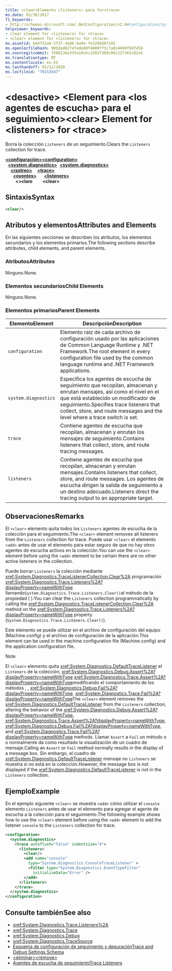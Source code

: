```yaml
---
title: <clear>Elemento <listeners> para for<trace>
ms.date: 03/30/2017
f1_keywords:
- http://schemas.microsoft.com/.NetConfiguration/v2.0#configuration/system.diagnostics/trace/listeners/clear
helpviewer_keywords:
- clear element for <listeners> for <trace>
- <clear> element for <listeners> for <trace>
ms.assetid: b44732a8-271f-4a06-ba9e-fe3298d6f192
ms.openlocfilehash: 905dad8274fede80f4809ff3c7a014049f9df450
ms.sourcegitcommit: 7588136e355e10cbc2582f389c90c127363c02a5
ms.translationtype: MT
ms.contentlocale: es-ES
ms.lasthandoff: 03/12/2020
ms.locfileid: "79153547"
---
```

# <a name="clear-element-for-listeners-for-trace"></a><span data-ttu-id="d03f6-102">\<desactive> \<Element para \<los agentes de escucha> para el seguimiento></span><span class="sxs-lookup"><span data-stu-id="d03f6-102">\<clear> Element for \<listeners> for \<trace></span></span>
<span data-ttu-id="d03f6-103">Borra la colección `Listeners` de un seguimiento.</span><span class="sxs-lookup"><span data-stu-id="d03f6-103">Clears the `Listeners` collection for trace.</span></span>  

<span data-ttu-id="d03f6-104">[**\<configuración>**](../configuration-element.md)</span><span class="sxs-lookup"><span data-stu-id="d03f6-104">[**\<configuration>**](../configuration-element.md)</span></span>\
<span data-ttu-id="d03f6-105">&nbsp;&nbsp;[**\<system.diagnostics>**](system-diagnostics-element.md)</span><span class="sxs-lookup"><span data-stu-id="d03f6-105">&nbsp;&nbsp;[**\<system.diagnostics>**](system-diagnostics-element.md)</span></span>\
<span data-ttu-id="d03f6-106">&nbsp;&nbsp;&nbsp;&nbsp;[**\<rastreo>**](trace-element.md)</span><span class="sxs-lookup"><span data-stu-id="d03f6-106">&nbsp;&nbsp;&nbsp;&nbsp;[**\<trace>**](trace-element.md)</span></span>\
<span data-ttu-id="d03f6-107">&nbsp;&nbsp;&nbsp;&nbsp;&nbsp;&nbsp;[**\<oyentes>**](listeners-element-for-trace.md)</span><span class="sxs-lookup"><span data-stu-id="d03f6-107">&nbsp;&nbsp;&nbsp;&nbsp;&nbsp;&nbsp;[**\<listeners>**](listeners-element-for-trace.md)</span></span>\
<span data-ttu-id="d03f6-108">&nbsp;&nbsp;&nbsp;&nbsp;&nbsp;&nbsp;&nbsp;&nbsp;**\<>claro**</span><span class="sxs-lookup"><span data-stu-id="d03f6-108">&nbsp;&nbsp;&nbsp;&nbsp;&nbsp;&nbsp;&nbsp;&nbsp;**\<clear>**</span></span>

## <a name="syntax"></a><span data-ttu-id="d03f6-109">Sintaxis</span><span class="sxs-lookup"><span data-stu-id="d03f6-109">Syntax</span></span>  
  
```xml  
<clear/>  
```  
  
## <a name="attributes-and-elements"></a><span data-ttu-id="d03f6-110">Atributos y elementos</span><span class="sxs-lookup"><span data-stu-id="d03f6-110">Attributes and Elements</span></span>  
 <span data-ttu-id="d03f6-111">En las siguientes secciones se describen los atributos, los elementos secundarios y los elementos primarios.</span><span class="sxs-lookup"><span data-stu-id="d03f6-111">The following sections describe attributes, child elements, and parent elements.</span></span>  
  
### <a name="attributes"></a><span data-ttu-id="d03f6-112">Atributos</span><span class="sxs-lookup"><span data-stu-id="d03f6-112">Attributes</span></span>  
 <span data-ttu-id="d03f6-113">Ninguno.</span><span class="sxs-lookup"><span data-stu-id="d03f6-113">None.</span></span>  
  
### <a name="child-elements"></a><span data-ttu-id="d03f6-114">Elementos secundarios</span><span class="sxs-lookup"><span data-stu-id="d03f6-114">Child Elements</span></span>  
 <span data-ttu-id="d03f6-115">Ninguno.</span><span class="sxs-lookup"><span data-stu-id="d03f6-115">None.</span></span>  
  
### <a name="parent-elements"></a><span data-ttu-id="d03f6-116">Elementos primarios</span><span class="sxs-lookup"><span data-stu-id="d03f6-116">Parent Elements</span></span>  
  
|<span data-ttu-id="d03f6-117">Elemento</span><span class="sxs-lookup"><span data-stu-id="d03f6-117">Element</span></span>|<span data-ttu-id="d03f6-118">Descripción</span><span class="sxs-lookup"><span data-stu-id="d03f6-118">Description</span></span>|  
|-------------|-----------------|  
|`configuration`|<span data-ttu-id="d03f6-119">Elemento raíz de cada archivo de configuración usado por las aplicaciones de Common Language Runtime y .NET Framework.</span><span class="sxs-lookup"><span data-stu-id="d03f6-119">The root element in every configuration file used by the common language runtime and .NET Framework applications.</span></span>|  
|`system.diagnostics`|<span data-ttu-id="d03f6-120">Especifica los agentes de escucha de seguimiento que recopilan, almacenan y enrutan mensajes, así como el nivel en el que está establecido un modificador de seguimiento.</span><span class="sxs-lookup"><span data-stu-id="d03f6-120">Specifies trace listeners that collect, store, and route messages and the level where a trace switch is set.</span></span>|  
|`trace`|<span data-ttu-id="d03f6-121">Contiene agentes de escucha que recopilan, almacenan y enrutan los mensajes de seguimiento.</span><span class="sxs-lookup"><span data-stu-id="d03f6-121">Contains listeners that collect, store, and route tracing messages.</span></span>|  
|`listeners`|<span data-ttu-id="d03f6-122">Contiene agentes de escucha que recopilan, almacenan y enrutan mensajes.</span><span class="sxs-lookup"><span data-stu-id="d03f6-122">Contains listeners that collect, store, and route messages.</span></span> <span data-ttu-id="d03f6-123">Los agentes de escucha dirigen la salida de seguimiento a un destino adecuado.</span><span class="sxs-lookup"><span data-stu-id="d03f6-123">Listeners direct the tracing output to an appropriate target.</span></span>|  
  
## <a name="remarks"></a><span data-ttu-id="d03f6-124">Observaciones</span><span class="sxs-lookup"><span data-stu-id="d03f6-124">Remarks</span></span>  
 <span data-ttu-id="d03f6-125">El `<clear>` elemento quita todos los `Listeners` agentes de escucha de la colección para el seguimiento.</span><span class="sxs-lookup"><span data-stu-id="d03f6-125">The `<clear>` element removes all listeners from the `Listeners` collection for trace.</span></span> <span data-ttu-id="d03f6-126">Puede usar `<clear>` el elemento `<add>` antes de usar el elemento para estar seguro de que no hay otros agentes de escucha activos en la colección.</span><span class="sxs-lookup"><span data-stu-id="d03f6-126">You can use the `<clear>` element before using the `<add>` element to be certain there are no other active listeners in the collection.</span></span>  
  
 <span data-ttu-id="d03f6-127">Puede borrar `Listeners` la colección mediante <xref:System.Diagnostics.TraceListenerCollection.Clear%2A> programación <xref:System.Diagnostics.Trace.Listeners%2A?displayProperty=nameWithType> llamando`System.Diagnostics.Trace.Listeners.Clear()`al método de la propiedad ( ).</span><span class="sxs-lookup"><span data-stu-id="d03f6-127">You can clear the `Listeners` collection programmatically by calling the <xref:System.Diagnostics.TraceListenerCollection.Clear%2A> method on the <xref:System.Diagnostics.Trace.Listeners%2A?displayProperty=nameWithType> property (`System.Diagnostics.Trace.Listeners.Clear()`).</span></span>  
  
 <span data-ttu-id="d03f6-128">Este elemento se puede utilizar en el archivo de configuración del equipo (Machine.config) y el archivo de configuración de la aplicación.</span><span class="sxs-lookup"><span data-stu-id="d03f6-128">This element can be used in the machine configuration file (Machine.config) and the application configuration file.</span></span>  
  
> [!NOTE]
> <span data-ttu-id="d03f6-129">El `<clear>` elemento quita <xref:System.Diagnostics.DefaultTraceListener> el `Listeners` de la colección, <xref:System.Diagnostics.Debug.Assert%2A?displayProperty=nameWithType> <xref:System.Diagnostics.Trace.Assert%2A?displayProperty=nameWithType>modificando el comportamiento de los métodos , , <xref:System.Diagnostics.Debug.Fail%2A?displayProperty=nameWithType>. <xref:System.Diagnostics.Trace.Fail%2A?displayProperty=nameWithType></span><span class="sxs-lookup"><span data-stu-id="d03f6-129">The `<clear>` element removes the <xref:System.Diagnostics.DefaultTraceListener> from the `Listeners` collection, altering the behavior of the <xref:System.Diagnostics.Debug.Assert%2A?displayProperty=nameWithType>, <xref:System.Diagnostics.Trace.Assert%2A?displayProperty=nameWithType>, <xref:System.Diagnostics.Debug.Fail%2A?displayProperty=nameWithType>, and <xref:System.Diagnostics.Trace.Fail%2A?displayProperty=nameWithType> methods.</span></span> <span data-ttu-id="d03f6-130">Llamar `Assert` a `Fail` un método o o normalmente da como resultado la visualización de un cuadro de mensaje.</span><span class="sxs-lookup"><span data-stu-id="d03f6-130">Calling an `Assert` or `Fail` method normally results in the display of a message box.</span></span> <span data-ttu-id="d03f6-131">Sin embargo, el cuadro de <xref:System.Diagnostics.DefaultTraceListener> mensaje no `Listeners` se muestra si no está en la colección.</span><span class="sxs-lookup"><span data-stu-id="d03f6-131">However, the message box is not displayed if the <xref:System.Diagnostics.DefaultTraceListener> is not in the `Listeners` collection.</span></span>  
  
## <a name="example"></a><span data-ttu-id="d03f6-132">Ejemplo</span><span class="sxs-lookup"><span data-stu-id="d03f6-132">Example</span></span>  
 <span data-ttu-id="d03f6-133">En el ejemplo siguiente `<clear>` se muestra `<add>` cómo utilizar el `console` elemento `Listeners` antes de usar el elemento para agregar el agente de escucha a la colección para el seguimiento.</span><span class="sxs-lookup"><span data-stu-id="d03f6-133">The following example shows how to use the `<clear>` element before using the `<add>` element to add the listener `console` to the `Listeners` collection for trace.</span></span>  
  
```xml  
<configuration>  
  <system.diagnostics>  
    <trace autoflush="false" indentsize="4">  
      <listeners>  
        <clear/>  
        <add name="console"
          type="System.Diagnostics.ConsoleTraceListener" >  
          <filter type="System.Diagnostics.EventTypeFilter"
            initializeData="Error" />  
        </add>  
      </listeners>  
    </trace>  
  </system.diagnostics>  
</configuration>
```  
  
## <a name="see-also"></a><span data-ttu-id="d03f6-134">Consulte también</span><span class="sxs-lookup"><span data-stu-id="d03f6-134">See also</span></span>

- <xref:System.Diagnostics.Trace.Listeners%2A>
- <xref:System.Diagnostics.Trace>
- <xref:System.Diagnostics.Debug>
- <xref:System.Diagnostics.TraceSource>
- [<span data-ttu-id="d03f6-135">Esquema de configuración de seguimiento y depuración</span><span class="sxs-lookup"><span data-stu-id="d03f6-135">Trace and Debug Settings Schema</span></span>](index.md)
- [<span data-ttu-id="d03f6-136">\<eliminar></span><span class="sxs-lookup"><span data-stu-id="d03f6-136">\<remove></span></span>](remove-element-for-listeners-for-trace.md)
- [<span data-ttu-id="d03f6-137">Agentes de escucha de seguimiento</span><span class="sxs-lookup"><span data-stu-id="d03f6-137">Trace Listeners</span></span>](../../../debug-trace-profile/trace-listeners.md)
